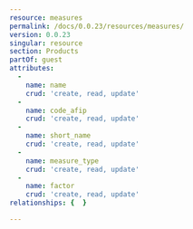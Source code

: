 ```yaml
---
resource: measures
permalink: /docs/0.0.23/resources/measures/
version: 0.0.23
singular: resource
section: Products
partOf: guest
attributes:
  -
    name: name
    crud: 'create, read, update'
  -
    name: code_afip
    crud: 'create, read, update'
  -
    name: short_name
    crud: 'create, read, update'
  -
    name: measure_type
    crud: 'create, read, update'
  -
    name: factor
    crud: 'create, read, update'
relationships: {  }

---
```

